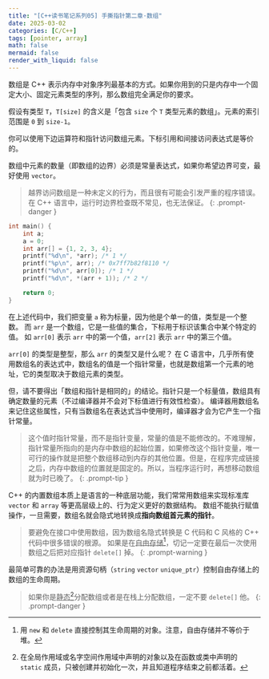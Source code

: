 ```yaml
---
title: "[C++读书笔记系列05] 手撕指针第二章·数组"
date: 2025-03-02
categories: [C/C++]
tags: [pointer, array]
math: false
mermaid: false
render_with_liquid: false
---
```


数组是 C++ 表示内存中对象序列最基本的方式。如果你用到的只是内存中一个固定大小、固定元素类型的序列，那么数组完全满足你的要求。

假设有类型 `T`，`T[size]` 的含义是「包含 `size` 个 `T` 类型元素的数组」。元素的索引范围是 `0` 到 `size-1`。

你可以使用下边运算符和指针访问数组元素。下标引用和间接访问表达式是等价的。

数组中元素的数量（即数组的边界）必须是常量表达式，如果你希望边界可变，最好使用 `vector`。

> 越界访问数组是一种未定义的行为，而且很有可能会引发严重的程序错误。在 C++ 语言中，运行时边界检查既不常见，也无法保证。
{: .prompt-danger }

```c
int main() {
    int a;
    a = 0;
    int arr[] = {1, 2, 3, 4};
    printf("%d\n", *arr); /* 1 */
    printf("%p\n", arr); /* 0x7ff7b82f8110 */
    printf("%d\n", arr[0]); /* 1 */
    printf("%d\n", *(arr + 1)); /* 2 */

    return 0;
}
```

在上述代码中，我们把变量 `a` 称为标量，因为他是个单一的值，类型是一个整数。
而 `arr` 是一个数组，它是一些值的集合，下标用于标识该集合中某个特定的值。
如 `arr[0]` 表示 `arr` 中的第一个值，`arr[2]` 表示 `arr` 中的第三个值。

`arr[0]` 的类型是整型，那么 `arr` 的类型又是什么呢？
在 C 语言中，几乎所有使用数组名的表达式中，数组名的值是一个指针常量，也就是数组第一个元素的地址，它的类型取决于数组元素的类型。

但，请不要得出「数组和指针是相同的」的结论。指针只是一个标量值，数组具有确定数量的元素（不过编译器并不会对下标值进行有效性检查）。
编译器用数组名来记住这些属性，只有当数组名在表达式当中使用时，编译器才会为它产生一个指针常量。

> 这个值时指针常量，而不是指针变量，常量的值是不能修改的。不难理解，指针常量所指向的是内存中数组的起始位置，如果修改这个指针变量，唯一可行的操作就是把整个数组移动到内存的其他位置。但是，在程序完成链接之后，内存中数组的位置就是固定的。所以，当程序运行时，再想移动数组就为时已晚了。
{: .prompt-tip }

C++ 的内置数组本质上是语言的一种底层功能，我们常常用数组来实现标准库 `vector` 和 `array` 等更高层级上的、行为定义更好的数据结构。
数组不能执行赋值操作，一旦需要，数组名就会隐式地转换成**指向数组首元素的指针**。

> 要避免在接口中使用数组，因为数组名隐式转换是 C 代码和 C 风格的 C++ 代码中很多错误的根源。
> 如果是在<u>自由存储</u>[^free_store]，切记一定要在最后一次使用数组之后把对应指针 `delete[]` 掉。
{: .prompt-warning }

最简单可靠的办法是用资源句柄（`string` `vector` `unique_ptr`）控制自由存储上的数组的生命周期。

> 如果你是<u>静态</u>[^static]分配数组或者是在栈上分配数组，一定不要 `delete[]` 他。
{: .prompt-danger }



[^free_store]: 用 `new` 和 `delete` 直接控制其生命周期的对象。注意，自由存储并不等价于堆。
[^static]: 在全局作用域或名字空间作用域中声明的对象以及在函数或类中声明的 `static` 成员，只被创建并初始化一次，并且知道程序结束之前都活着。 
